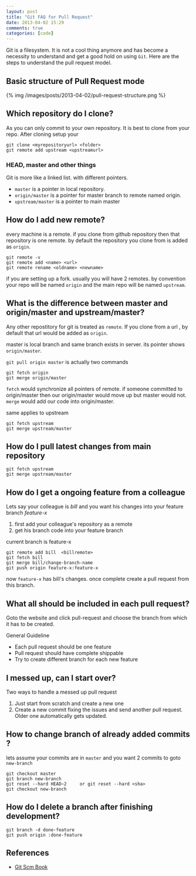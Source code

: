 ```yaml
---
layout: post
title: "Git FAQ for Pull Request"
date: 2013-04-02 15:29
comments: true
categories: [code]
---
```


Git is a filesystem. It is not a cool thing anymore and has become a necessity to understand and get a good hold on using `Git`. Here are the steps to understand the pull request model.

## Basic structure of Pull Request mode

{% img /images/posts/2013-04-02/pull-request-structure.png %}

## Which repository do I clone?

As you can only commit to your own repository. It is best to clone from your repo. After cloning setup your 

```
git clone <myrepositoryurl> <folder>
git remote add upstream <upstreamurl>
```

### HEAD, master and other things

Git is more like a linked list. with different pointers. 

* `master` is a pointer in local repository. 
* `origin/master` is a pointer for master branch to remote named origin.
* `upstream/master` is a pointer to main master


## How do I add new remote?

every machine is a remote. if you clone from github repository then that repository is one remote.  by default the repository you clone from is added as `origin`.

```
git remote -v
git remote add <name> <url>
git remote rename <oldname> <newname>
```

if you are setting up a fork. usually you will have 2 remotes. by convention your repo will be named `origin` and the main repo will be named `upstream`.


## What is the difference between master and origin/master and upstream/master?

Any other repostitory for git is treated as `remote`. If you clone from a url , by default that url would be added as `origin`.

master is local branch and same branch exists in server. its pointer shows `origin/master`.

`git pull origin master` is actually two commands

```
git fetch origin
git merge origin/master
```

`fetch` would synchronize all pointers of remote. if someone committed to origin/master then our origin/master would move up but master would not.
`merge` would add our code into origin/master.

same applies to upstream

```
git fetch upstream
git merge upstream/master
```

## How do I pull latest changes from main repository
```
git fetch upstream
git merge upstream/master
```

## How do I get a ongoing feature from a colleague

Lets say your colleague is *bill* and you want his changes into your feature branch _feature-x_

1. first add your colleague's repository as a remote
2. get his branch code into your feature branch

current branch is feature-x

```
git remote add bill  <billremote>  
git fetch bill
git merge bill/change-branch-name
git push origin feature-x:feature-x
```

now `feature-x` has bill's changes.  once complete create a pull request from this branch.

## What all should be included in each pull request?

Goto the website and click pull-request and choose the branch from which it has to be created.

General Guideline

* Each pull request should be one feature
* Pull request should have complete shippable 
* Try to create different branch for each new feature


## I messed up, can I start over?

Two ways to handle a messed up pull request

1. Just start from scratch and create a new one
2. Create a new commit fixing the issues and send another pull request. Older one automatically gets updated.


## How to change branch of already added commits ?

lets assume your commits are in `master` and you want 2 commits to goto `new-branch`
```
git checkout master
git branch new-branch
git reset --hard HEAD~2     or git reset --hard <sha>
git checkout new-branch
```

## How do I delete a branch after finishing development?

```
git branch -d done-feature
git push origin :done-feature
```

## References

* [Git Scm Book](http://git-scm.com/book/en)
